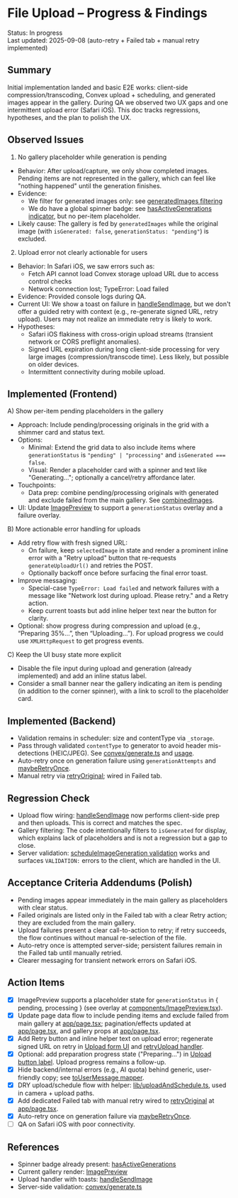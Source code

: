 # File Upload – Progress & Findings

Status: In progress  
Last updated: 2025-09-08 (auto-retry + Failed tab + manual retry implemented)

## Summary
Initial implementation landed and basic E2E works: client-side compression/transcoding, Convex upload + scheduling, and generated images appear in the gallery. During QA we observed two UX gaps and one intermittent upload error (Safari iOS). This doc tracks regressions, hypotheses, and the plan to polish the UX.

## Observed Issues

1) No gallery placeholder while generation is pending
- Behavior: After upload/capture, we only show completed images. Pending items are not represented in the gallery, which can feel like "nothing happened" until the generation finishes.
- Evidence:
  - We filter for generated images only: see [generatedImages filtering](file:///Users/ray/workspace/drip-me-out/app/page.tsx#L72-L75)
  - We do have a global spinner badge: see [hasActiveGenerations indicator](file:///Users/ray/workspace/drip-me-out/app/page.tsx#L344-L351), but no per-item placeholder.
- Likely cause: The gallery is fed by `generatedImages` while the original image (with `isGenerated: false`, `generationStatus: "pending"`) is excluded.

2) Upload error not clearly actionable for users
- Behavior: In Safari iOS, we saw errors such as:
  - Fetch API cannot load Convex storage upload URL due to access control checks
  - Network connection lost; TypeError: Load failed
- Evidence: Provided console logs during QA.
- Current UI: We show a toast on failure in [handleSendImage](file:///Users/ray/workspace/drip-me-out/app/page.tsx#L247-L255), but we don't offer a guided retry with context (e.g., re-generate signed URL, retry upload). Users may not realize an immediate retry is likely to work.
- Hypotheses:
  - Safari iOS flakiness with cross-origin upload streams (transient network or CORS preflight anomalies).
  - Signed URL expiration during long client-side processing for very large images (compression/transcode time). Less likely, but possible on older devices.
  - Intermittent connectivity during mobile upload.

## Implemented (Frontend)

A) Show per-item pending placeholders in the gallery
- Approach: Include pending/processing originals in the grid with a shimmer card and status text.
- Options:
  - Minimal: Extend the grid data to also include items where `generationStatus` is `"pending" | "processing"` and `isGenerated === false`.
  - Visual: Render a placeholder card with a spinner and text like "Generating…"; optionally a cancel/retry affordance later.
- Touchpoints:
  - Data prep: combine pending/processing originals with generated and exclude failed from the main gallery. See [combinedImages](file:///Users/ray/workspace/drip-me-out/app/page.tsx#L75-L86).
- UI: Update [ImagePreview](file:///Users/ray/workspace/drip-me-out/components/ImagePreview.tsx#L1-L200) to support a `generationStatus` overlay and a failure overlay.

B) More actionable error handling for uploads
- Add retry flow with fresh signed URL:
  - On failure, keep `selectedImage` in state and render a prominent inline error with a "Retry upload" button that re-requests `generateUploadUrl()` and retries the POST.
  - Optionally backoff once before surfacing the final error toast.
- Improve messaging:
  - Special-case `TypeError: Load failed` and network failures with a message like "Network lost during upload. Please retry." and a Retry action.
  - Keep current toasts but add inline helper text near the button for clarity.
- Optional: show progress during compression and upload (e.g., “Preparing 35%…”, then “Uploading…”). For upload progress we could use `XMLHttpRequest` to get progress events.

C) Keep the UI busy state more explicit
- Disable the file input during upload and generation (already implemented) and add an inline status label.
- Consider a small banner near the gallery indicating an item is pending (in addition to the corner spinner), with a link to scroll to the placeholder card.

## Implemented (Backend)

- Validation remains in scheduler: size and contentType via `_storage`.  
- Pass through validated `contentType` to generator to avoid header mis-detections (HEIC/JPEG). See [convex/generate.ts](file:///Users/ray/workspace/drip-me-out/convex/generate.ts#L112-L117) and [usage](file:///Users/ray/workspace/drip-me-out/convex/generate.ts#L168-L171).  
- Auto-retry once on generation failure using `generationAttempts` and [maybeRetryOnce](file:///Users/ray/workspace/drip-me-out/convex/generate.ts#L121-L146).  
- Manual retry via [retryOriginal](file:///Users/ray/workspace/drip-me-out/convex/generate.ts#L148-L170); wired in Failed tab.

## Regression Check

- Upload flow wiring: [handleSendImage](file:///Users/ray/workspace/drip-me-out/app/page.tsx#L187-L246) now performs client-side prep and then uploads. This is correct and matches the spec.
- Gallery filtering: The code intentionally filters to `isGenerated` for display, which explains lack of placeholders and is not a regression but a gap to close.
- Server validation: [scheduleImageGeneration validation](file:///Users/ray/workspace/drip-me-out/convex/generate.ts#L89-L102) works and surfaces `VALIDATION:` errors to the client, which are handled in the UI.

## Acceptance Criteria Addendums (Polish)

- Pending images appear immediately in the main gallery as placeholders with clear status.
- Failed originals are listed only in the Failed tab with a clear Retry action; they are excluded from the main gallery.
- Upload failures present a clear call-to-action to retry; if retry succeeds, the flow continues without manual re-selection of the file.
- Auto-retry once is attempted server-side; persistent failures remain in the Failed tab until manually retried.
- Clearer messaging for transient network errors on Safari iOS.

## Action Items

- [x] ImagePreview supports a placeholder state for `generationStatus` in { pending, processing } (see overlay at [components/ImagePreview.tsx](file:///Users/ray/workspace/drip-me-out/components/ImagePreview.tsx#L105-L116)).
- [x] Update page data flow to include pending items and exclude failed from main gallery at [app/page.tsx](file:///Users/ray/workspace/drip-me-out/app/page.tsx#L75-L86); pagination/effects updated at [app/page.tsx](file:///Users/ray/workspace/drip-me-out/app/page.tsx#L95-L115), and gallery props at [app/page.tsx](file:///Users/ray/workspace/drip-me-out/app/page.tsx#L400-L408).
- [x] Add Retry button and inline helper text on upload error; regenerate signed URL on retry in [Upload form UI](file:///Users/ray/workspace/drip-me-out/app/page.tsx#L329-L391) and [retryUpload handler](file:///Users/ray/workspace/drip-me-out/app/page.tsx#L176-L217).
- [x] Optional: add preparation progress state ("Preparing…") in [Upload button label](file:///Users/ray/workspace/drip-me-out/app/page.tsx#L366-L373). Upload progress remains a follow-up.
- [x] Hide backend/internal errors (e.g., AI quota) behind generic, user-friendly copy; see [toUserMessage mapper](file:///Users/ray/workspace/drip-me-out/app/page.tsx#L137-L147).
- [x] DRY upload/schedule flow with helper: [lib/uploadAndSchedule.ts](file:///Users/ray/workspace/drip-me-out/lib/uploadAndSchedule.ts#L1-L64), used in camera + upload paths.
- [x] Add dedicated Failed tab with manual retry wired to [retryOriginal](file:///Users/ray/workspace/drip-me-out/convex/generate.ts#L148-L170) at [app/page.tsx](file:///Users/ray/workspace/drip-me-out/app/page.tsx#L416-L448).
- [x] Auto-retry once on generation failure via [maybeRetryOnce](file:///Users/ray/workspace/drip-me-out/convex/generate.ts#L121-L146).
- [ ] QA on Safari iOS with poor connectivity.

## References
- Spinner badge already present: [hasActiveGenerations](file:///Users/ray/workspace/drip-me-out/app/page.tsx#L344-L351)
- Current gallery render: [ImagePreview](file:///Users/ray/workspace/drip-me-out/components/ImagePreview.tsx#L1-L200)
- Upload handler with toasts: [handleSendImage](file:///Users/ray/workspace/drip-me-out/app/page.tsx#L187-L256)
- Server-side validation: [convex/generate.ts](file:///Users/ray/workspace/drip-me-out/convex/generate.ts#L89-L102)
